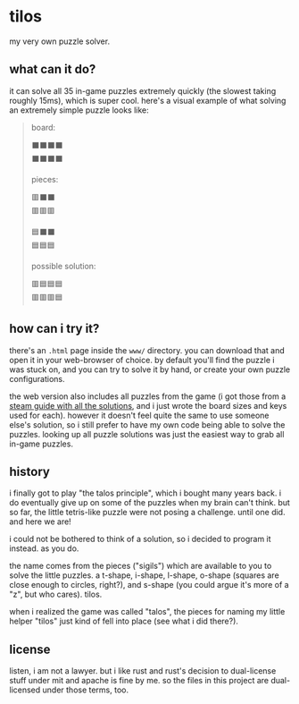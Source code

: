 # tilos

my very own puzzle solver.

## what can it do?

it can solve all 35 in-game puzzles extremely quickly (the slowest taking roughly 15ms), which is super cool. here's a visual example of what solving an extremely simple puzzle looks like:

> board:
>
> ⬛️⬛️⬛️⬛️\
> ⬛️⬛️⬛️⬛️
>
> pieces:
>
> 🟥⬛️⬛️\
> 🟥🟥🟥
>
> 🟦⬛️⬛️\
> 🟦🟦🟦
>
> possible solution:
>
> 🟥🟦🟦🟦\
> 🟥🟥🟥🟦

## how can i try it?

there's an `.html` page inside the `www/` directory. you can download that and open it in your web-browser of choice. by default you'll find the puzzle i was stuck on, and you can try to solve it by hand, or create your own puzzle configurations.

the web version also includes all puzzles from the game (i got those from a [steam guide with all the solutions][puzzle-solutions-guide], and i just wrote the board sizes and keys used for each). however it doesn't feel quite the same to use someone else's solution, so i still prefer to have my own code being able to solve the puzzles. looking up all puzzle solutions was just the easiest way to grab all in-game puzzles.

[puzzle-solutions-guide]: https://steamcommunity.com/sharedfiles/filedetails/?id=354590899

## history

i finally got to play "the talos principle", which i bought many years back. i do eventually give up on some of the puzzles when my brain can't think. but so far, the little tetris-like puzzle were not posing a challenge. until one did. and here we are!

i could not be bothered to think of a solution, so i decided to program it instead. as you do.

the name comes from the pieces ("sigils") which are available to you to solve the little puzzles. a t-shape, i-shape, l-shape, o-shape (squares are close enough to circles, right?), and s-shape (you could argue it's more of a "z", but who cares). tilos.

when i realized the game was called "talos", the pieces for naming my little helper "tilos" just kind of fell into place (see what i did there?).

## license

listen, i am not a lawyer. but i like rust and rust's decision to dual-license stuff under mit and apache is fine by me. so the files in this project are dual-licensed under those terms, too.
